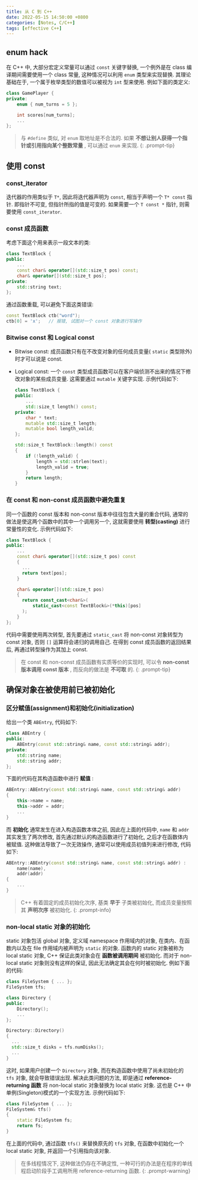 ```yaml
---
title: 从 C 到 C++
date: 2022-05-15 14:50:00 +0800
categories: [Notes, C/C++]
tags: [effective C++]
---
```


## enum hack

在 C++ 中, 大部分宏定义常量可以通过 `const` 关键字替换, 一个例外是在 class 编译期间需要使用一个 class 常量, 这种情况可以利用 `enum` 类型来实现替换. 其理论基础在于, 一个属于枚举类型的数值可以被视为 `int` 型来使用. 例如下面的类定义:

```cpp
class GamePlayer {
private:
    enum { num_turns = 5 };

    int scores[num_turns];
    ...
};
```

> 与 `#define` 类似, 对 `enum` 取地址是不合法的. 如果 **不想让别人获得一个指针或引用指向某个整数常量** , 可以通过 `enum` 来实现.
{: .prompt-tip}

## 使用 const

### const_iterator

迭代器的作用类似于 `T*`, 因此将迭代器声明为 `const`, 相当于声明一个 `T* const` 指针. 即指针不可变, 但指针所指的值是可变的. 如果需要一个 `T const *` 指针, 则需要使用 `const_iterator`.

### const 成员函数

考虑下面这个用来表示一段文本的类:

```cpp
class TextBlock {
public:
    ...
    const char& operator[](std::size_t pos) const;
    char& operator[](std::size_t pos);
private:
    std::string text;
};
```

通过函数重载, 可以避免下面这类错误:

```cpp
const TextBlock ctb("word");
ctb[0] = 'x';	// 报错, 试图对一个 const 对象进行写操作
```

### Bitwise const 和 Logical const

- Bitwise const: 成员函数只有在不改变对象的任何成员变量( `static` 类型除外)时才可以说是 const.
- Logical const: 一个 `const` 类型成员函数可以在客户端侦测不出来的情况下修改对象的某些成员变量. 这需要通过 `mutable` 关键字实现. 示例代码如下:

  ```cpp
  class TextBlock {
  public:
      ...
      std::size_t length() const;
  private:
      char * text;
      mutable std::size_t length;
      mutable bool length_valid;
  };

  std::size_t TextBlock::length() const
  {
      if (!length_valid) {
          length = std::strlen(text);
          length_valid = true;
      }
      return length;
  }
  ```

### 在 const 和 non-const 成员函数中避免重复

同一个函数的 const 版本和 non-const 版本中往往包含大量的重合代码, 通常的做法是使这两个函数中的其中一个调用另一个, 这就需要使用 **转型(casting)** 进行常量性的变化. 示例代码如下:

```cpp
class TextBlock {
public:
    ...
    const char& operator[](std::size_t pos) const
    {
      ...
      return text[pos];
    }

    char& operator[](std::size_t pos)
    {
      return const_cast<char&>(
          static_cast<const TextBlock&>(*this)[pos]
      );
    }
};
```

代码中需要使用两次转型, 首先要通过 `static_cast` 将 non-const 对象转型为 const 对象, 否则 `[]` 运算将会递归的调用自己. 在得到 const 成员函数的返回结果后, 再通过转型操作为其加上 const.

> 在 const 和 non-const 成员函数有实质等价的实现时, 可以令 **non-const 版本调用 const 版本** , 而反向的做法是 **不可取** 的.
{: .prompt-tip}

## 确保对象在被使用前已被初始化

### 区分赋值(assignment)和初始化(initialization)

给出一个类 `ABEntry`, 代码如下:

```cpp
class ABEntry {
public:
    ABEntry(const std::string& name, const std::string& addr);
private:
    std::string name;
    std::string addr;
};
```

下面的代码在其构造函数中进行 **赋值** :

```cpp
ABEntry::ABEntry(const std::string& name, const std::string& addr)
{
    this->name = name;
    this->addr = addr;
    ...
}
```

而 **初始化** 通常发生在进入构造函数本体之前, 因此在上面的代码中, `name` 和 `addr` 其实发生了两次修改, 首先通过默认的构造函数进行了初始化, 之后才在函数体内被赋值. 这种做法导致了一次无效操作, 通常可以使用成员初值列来进行修改, 代码如下:

```cpp
ABEntry::ABEntry(const std::string& name, const std::string& addr) :
    name(name),
    addr(addr)
{
    ...
}
```

> C++ 有着固定的成员初始化次序, 基类 **早于** 子类被初始化, 而成员变量按照其 **声明次序** 被初始化.
{: .prompt-info}

### non-local static 对象的初始化

static 对象包活 global 对象, 定义域 namespace 作用域内的对象, 在类内、在函数内以及在 file 作用域内被声明为 `static` 的对象. 函数内的 static 对象被称为 local static 对象, C++ 保证此类对象会在 **函数被调用期间** 被初始化. 而对于 non-local static 对象则没有这样的保证, 因此无法确定其会在何时被初始化. 例如下面的代码:

```cpp
class FileSystem { ... };
FileSystem tfs;

class Directory {
public:
    Directory();
    ...
};

Directory::Directory()
{
  ...
  std::size_t disks = tfs.numDisks();
  ...
}
```

这时, 如果用户创建一个 `Directory` 对象, 而在构造函数中使用了尚未初始化的 `tfs` 对象, 就会导致错误出现. 解决此类问题的方法, 即是通过 **reference-returning 函数** 将 non-local static 对象替换为 local static 对象. 这也是 C++ 中单例(Singleton)模式的一个实现方法. 示例代码如下:

```cpp
class FileSystem { ... };
FileSystem& tfs()
{
    static FileSystem fs;
    return fs;
}
```

在上面的代码中, 通过函数 `tfs()` 来替换原先的 `tfs` 对象, 在函数中初始化一个 local static 对象, 并返回一个引用指向该对象.

> 在多线程情况下, 这种做法仍存在不确定性, 一种可行的办法是在程序的单线程启动阶段手工调用所用 reference-returning 函数.
{: .prompt-warning}
